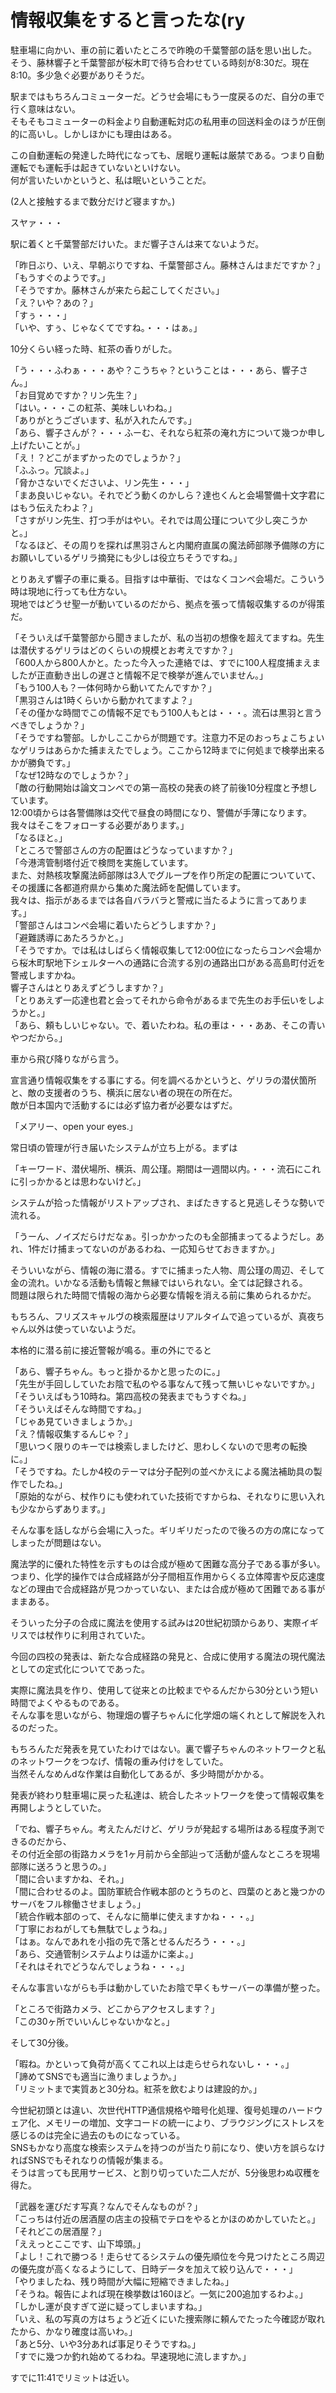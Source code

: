 # 情報収集をすると言ったな(ry

駐車場に向かい、車の前に着いたところで昨晩の千葉警部の話を思い出した。  
そう、藤林響子と千葉警部が桜木町で待ち合わせている時刻が8:30だ。現在8:10。多少急ぐ必要がありそうだ。

駅まではもちろんコミューターだ。どうせ会場にもう一度戻るのだ、自分の車で行く意味はない。  
そもそもコミューターの料金より自動運転対応の私用車の回送料金のほうが圧倒的に高いし。しかしほかにも理由はある。

この自動運転の発達した時代になっても、居眠り運転は厳禁である。つまり自動運転でも運転手は起きていないといけない。  
何が言いたいかというと、私は眠いということだ。

(2人と接触するまで数分だけど寝ますか。)

スヤァ・・・

駅に着くと千葉警部だけいた。まだ響子さんは来てないようだ。

「昨日ぶり、いえ、早朝ぶりですね、千葉警部さん。藤林さんはまだですか？」  
「もうすぐのようです。」  
「そうですか。藤林さんが来たら起こしてください。」  
「え？いや？あの？」  
「すぅ・・・」  
「いや、すぅ、じゃなくてですね。・・・はぁ。」

10分くらい経った時、紅茶の香りがした。

「う・・・ふわぁ・・・あや？こうちゃ？ということは・・・あら、響子さん。」  
「お目覚めですか？リン先生？」  
「はい。・・・この紅茶、美味しいわね。」  
「ありがとうございます、私が入れたんです。」  
「あら、響子さんが？・・・ふーむ、それなら紅茶の淹れ方について幾つか申し上げたいことが。」  
「え！？どこがまずかったのでしょうか？」  
「ふふっ。冗談よ。」  
「脅かさないでくださいよ、リン先生・・・」  
「まあ良いじゃない。それでどう動くのかしら？達也くんと会場警備十文字君にはもう伝えたわよ？」  
「さすがリン先生、打つ手がはやい。それでは周公瑾について少し突こうかと。」  
「なるほど、その周りを探れば黒羽さんと内閣府直属の魔法師部隊予備隊の方にお願いしているゲリラ摘発にも少しは役立ちそうですね。」

とりあえず響子の車に乗る。目指すは中華街、ではなくコンペ会場だ。こういう時は現地に行っても仕方ない。  
現地ではどうせ聖一が動いているのだから、拠点を張って情報収集するのが得策だ。

「そういえば千葉警部から聞きましたが、私の当初の想像を超えてますね。先生は潜伏するゲリラはどのくらいの規模とお考えですか？」  
「600人から800人かと。たった今入った連絡では、すでに100人程度捕まえましたが正直動き出しの遅さと情報不足で検挙が進んでいません。」  
「もう100人も？一体何時から動いてたんですか？」  
「黒羽さんは1時くらいから動かれてますよ？」  
「その僅かな時間でこの情報不足でもう100人もとは・・・。流石は黒羽と言うべきでしょうか？」  
「そうですね警部。しかしここからが問題です。注意力不足のおっちょこちょいなゲリラはあらかた捕まえたでしょう。ここから12時までに何処まで検挙出来るかが勝負です。」  
「なぜ12時なのでしょうか？」  
「敵の行動開始は論文コンペでの第一高校の発表の終了前後10分程度と予想しています。  
12:00頃からは各警備隊は交代で昼食の時間になり、警備が手薄になります。我々はそこをフォローする必要があります。」  
「なるほと。」  
「ところで警部さんの方の配置はどうなっていますか？」  
「今港湾管制塔付近で検問を実施しています。  
また、対熱核攻撃魔法師部隊は3人でグループを作り所定の配置についていて、その援護に各都道府県から集めた魔法師を配備しています。  
我々は、指示があるまでは各自バラバラと警戒に当たるように言ってあります。」  
「警部さんはコンペ会場に着いたらどうしますか？」  
「避難誘導にあたろうかと。」  
「そうですか。では私はしばらく情報収集して12:00位になったらコンペ会場から桜木町駅地下シェルターへの通路に合流する別の通路出口がある高島町付近を警戒しますかね。  
響子さんはとりあえずどうしますか？」  
「とりあえず一応達也君と会ってそれから命令があるまで先生のお手伝いをしようかと。」  
「あら、頼もしいじゃない。で、着いたわね。私の車は・・・ああ、そこの青いやつだから。」

車から飛び降りながら言う。

宣言通り情報収集をする事にする。何を調べるかというと、ゲリラの潜伏箇所と、敵の支援者のうち、横浜に居ない者の現在の所在だ。  
敵が日本国内で活動するには必ず協力者が必要なはずだ。

「メアリー、open your eyes.」

常日頃の管理が行き届いたシステムが立ち上がる。まずは

「キーワード、潜伏場所、横浜、周公瑾。期間は一週間以内。・・・流石にこれに引っかかるとは思わないけど。」

システムが拾った情報がリストアップされ、まばたきすると見逃しそうな勢いで流れる。

「うーん、ノイズだらけだなぁ。引っかかったのも全部捕まってるようだし。あれ、1件だけ捕まってないのがあるわね、一応知らせておきますか。」

そういいながら、情報の海に潜る。すでに捕まった人物、周公瑾の周辺、そして金の流れ。いかなる活動も情報と無縁ではいられない。全ては記録される。  
問題は限られた時間で情報の海から必要な情報を消える前に集められるかだ。

もちろん、フリズスキャルヴの検索履歴はリアルタイムで追っているが、真夜ちゃん以外は使っていないようだ。

本格的に潜る前に接近警報が鳴る。車の外にでると

「あら、響子ちゃん。もっと掛かるかと思ったのに。」  
「先生が手回ししていたお陰で私のやる事なんて残って無いじゃないですか。」  
「そういえばもう10時ね。第四高校の発表までもうすぐね。」  
「そういえばそんな時間ですね。」  
「じゃあ見ていきましょうか。」  
「え？情報収集するんじゃ？」  
「思いつく限りのキーでは検索しましたけど、思わしくないので思考の転換に。」  
「そうですね。たしか4校のテーマは分子配列の並べかえによる魔法補助具の製作でしたね。」  
「原始的ながら、杖作りにも使われていた技術ですからね、それなりに思い入れも少なからずあります。」

そんな事を話しながら会場に入った。ギリギリだったので後ろの方の席になってしまったが問題はない。

魔法学的に優れた特性を示すものは合成が極めて困難な高分子である事が多い。  
つまり、化学的操作では合成経路が分子間相互作用からくる立体障害や反応速度などの理由で合成経路が見つかっていない、または合成が極めて困難である事がままある。

そういった分子の合成に魔法を使用する試みは20世紀初頭からあり、実際イギリスでは杖作りに利用されていた。

今回の四校の発表は、新たな合成経路の発見と、合成に使用する魔法の現代魔法としての定式化についてであった。

実際に魔法具を作り、使用して従来との比較までやるんだから30分という短い時間でよくやるものである。  
そんな事を思いながら、物理畑の響子ちゃんに化学畑の端くれとして解説を入れるのだった。

もちろんただ発表を見ていたわけではない。裏で響子ちゃんのネットワークと私のネットワークをつなげ、情報の重み付けをしていた。  
当然そんなめんdな作業は自動化してあるが、多少時間がかかる。

発表が終わり駐車場に戻った私達は、統合したネットワークを使って情報収集を再開しようとしていた。

「でね、響子ちゃん。考えたんだけど、ゲリラが発起する場所はある程度予測できるのだから、  
その付近全部の街路カメラを1ヶ月前から全部辿って活動が盛んなところを現場部隊に送ろうと思うの。」  
「間に合いますかね、それ。」  
「間に合わせるのよ。国防軍統合作戦本部のとうちのと、四葉のとあと幾つかのサーバをフル稼働させましょう。」  
「統合作戦本部のって、そんなに簡単に使えますかね・・・。」  
「丁寧におねがしても無駄でしょうね。」  
「はぁ。なんであれを小指の先で落とせるんだろう・・・。」  
「あら、交通管制システムよりは遥かに楽よ。」  
「それはそれでどうなんでしょうね・・・。」

そんな事言いながらも手は動かしていたお陰で早くもサーバーの準備が整った。

「ところで街路カメラ、どこからアクセスします？」  
「この30ヶ所でいいんじゃないかなと。」

そして30分後。

「暇ね。かといって負荷が高くてこれ以上は走らせられないし・・・。」  
「諦めてSNSでも適当に漁りましょうか。」  
「リミットまで実質あと30分ね。紅茶を飲むよりは建設的か。」

今世紀初頭とは違い、次世代HTTP通信規格や暗号化処理、復号処理のハードウェア化、メモリーの増加、文字コードの統一により、ブラウジングにストレスを感じるのは完全に過去のものになっている。  
SNSもかなり高度な検索システムを持つのが当たり前になり、使い方を誤らなければSNSでもそれなりの情報が集まる。  
そうは言っても民用サービス、と割り切っていた二人だが、5分後思わぬ収穫を得た。

「武器を運びだす写真？なんでそんなものが？」  
「こっちは付近の居酒屋の店主の投稿でテロをやるとかほのめかしていたと。」  
「それどこの居酒屋？」  
「ええっとここです、山下埠頭。」  
「よし！これで勝つる！走らせてるシステムの優先順位を今見つけたところ周辺の優先度が高くなるようにして、日時データを加えて絞り込んで・・・」  
「やりましたね、残り時間が大幅に短縮できましたね。」  
「そうね。報告によれば現在検挙数は160ほど。一気に200追加するわよ。」  
「しかし運が良すぎて逆に疑ってしまいますね。」  
「いえ、私の写真の方はちょうど近くにいた捜索隊に頼んでたった今確認が取れたから、かなり確度は高いわ。」  
「あと5分、いや3分あれば事足りそうですね。」  
「すでに幾つか釣れ始めてるわね。早速現地に流しますか。」

すでに11:41でリミットは近い。
